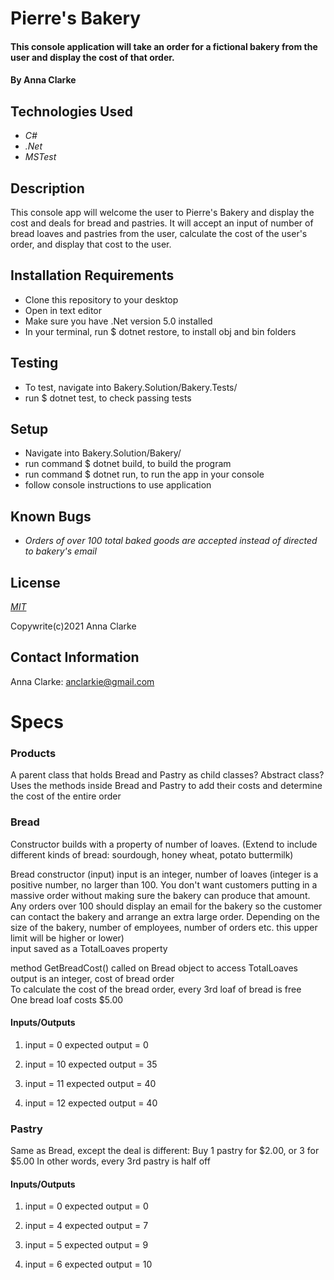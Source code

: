 # Pierre's Bakery

#### This console application will take an order for a fictional bakery from the user and display the cost of that order.

#### By Anna Clarke

## Technologies Used

* _C#_
* _.Net_
* _MSTest_

## Description

This console app will welcome the user to Pierre's Bakery and display the cost and deals for bread and pastries. It will accept an input of number of bread loaves and pastries from the user, calculate the cost of the user's order, and display that cost to the user.

## Installation Requirements

* Clone this repository to your desktop
* Open in text editor
* Make sure you have .Net version 5.0 installed
* In your terminal, run $ dotnet restore, to install obj and bin folders

## Testing

* To test, navigate into Bakery.Solution/Bakery.Tests/
* run $ dotnet test, to check passing tests

## Setup

* Navigate into Bakery.Solution/Bakery/
* run command $ dotnet build, to build the program
* run command $ dotnet run, to run the app in your console
* follow console instructions to use application

## Known Bugs

* _Orders of over 100 total baked goods are accepted instead of directed to bakery's email_

## License

_[MIT](https://opensource.org/licenses/MIT)_

Copywrite(c)2021 Anna Clarke

## Contact Information

Anna Clarke: anclarkie@gmail.com

# Specs

### Products

A parent class that holds Bread and Pastry as child classes? Abstract class? Uses the methods inside Bread and Pastry to add their costs and determine the cost of the entire order

### Bread

Constructor builds with a property of number of loaves. (Extend to include different kinds of bread: sourdough, honey wheat, potato buttermilk)

Bread constructor (input)
input is an integer, number of loaves (integer is a positive number, no larger than 100.
You don't want customers putting in a massive order without making sure the bakery can produce that amount.
Any orders over 100 should display an email for the bakery so the customer can contact the bakery and arrange an extra large order.
Depending on the size of the bakery, number of employees, number of orders etc. this upper limit will be higher or lower)  
input saved as a TotalLoaves property

method GetBreadCost()
called on Bread object to access TotalLoaves
output is an integer, cost of bread order  
To calculate the cost of the bread order, every 3rd loaf of bread is free  
One bread loaf costs $5.00

#### Inputs/Outputs

1. input = 0
   expected output = 0

2. input = 10
   expected output = 35

3. input = 11
   expected output = 40

4. input = 12
   expected output = 40

### Pastry

Same as Bread, except the deal is different: Buy 1 pastry for $2.00, or 3 for $5.00
In other words, every 3rd pastry is half off

#### Inputs/Outputs

1. input = 0
   expected output = 0

2. input = 4
   expected output = 7

3. input = 5
   expected output = 9

4. input = 6
   expected output = 10